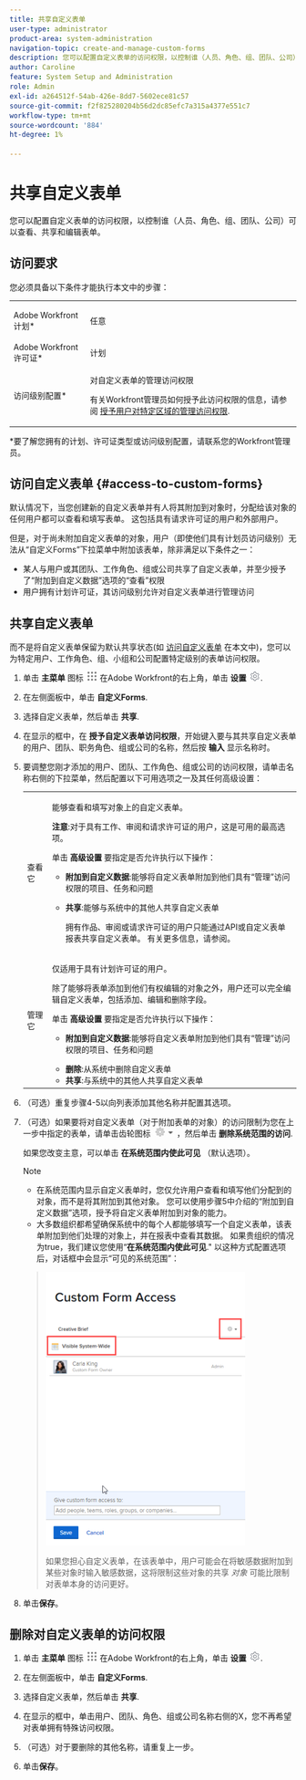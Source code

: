 ```yaml
---
title: 共享自定义表单
user-type: administrator
product-area: system-administration
navigation-topic: create-and-manage-custom-forms
description: 您可以配置自定义表单的访问权限，以控制谁（人员、角色、组、团队、公司）可以查看、共享和编辑表单。
author: Caroline
feature: System Setup and Administration
role: Admin
exl-id: a264512f-54ab-426e-8dd7-5602ece81c57
source-git-commit: f2f825280204b56d2dc85efc7a315a4377e551c7
workflow-type: tm+mt
source-wordcount: '884'
ht-degree: 1%

---
```


# 共享自定义表单

您可以配置自定义表单的访问权限，以控制谁（人员、角色、组、团队、公司）可以查看、共享和编辑表单。

## 访问要求

您必须具备以下条件才能执行本文中的步骤：

<table style="table-layout:auto"> 
 <col> 
 <col> 
 <tbody> 
  <tr data-mc-conditions=""> 
   <td role="rowheader"> <p>Adobe Workfront计划*</p> </td> 
   <td>任意</td> 
  </tr> 
  <tr> 
   <td role="rowheader">Adobe Workfront许可证*</td> 
   <td>计划</td> 
  </tr> 
  <tr data-mc-conditions=""> 
   <td role="rowheader">访问级别配置*</td> 
   <td> <p>对自定义表单的管理访问权限</p> <p>有关Workfront管理员如何授予此访问权限的信息，请参阅 <a href="../../../administration-and-setup/add-users/configure-and-grant-access/grant-users-admin-access-certain-areas.md" class="MCXref xref" data-mc-variable-override="">授予用户对特定区域的管理访问权限</a>.</p> </td> 
  </tr> 
 </tbody> 
</table>

&#42;要了解您拥有的计划、许可证类型或访问级别配置，请联系您的Workfront管理员。

## 访问自定义表单 {#access-to-custom-forms}

默认情况下，当您创建新的自定义表单并有人将其附加到对象时，分配给该对象的任何用户都可以查看和填写表单。 这包括具有请求许可证的用户和外部用户。

但是，对于尚未附加自定义表单的对象，用户（即使他们具有计划员访问级别）无法从“自定义Forms”下拉菜单中附加该表单，除非满足以下条件之一：

* 某人与用户或其团队、工作角色、组或公司共享了自定义表单，并至少授予了“附加到自定义数据”选项的“查看”权限
* 用户拥有计划许可证，其访问级别允许对自定义表单进行管理访问

## 共享自定义表单

而不是将自定义表单保留为默认共享状态(如 [访问自定义表单](#access-to-custom-forms) 在本文中)，您可以为特定用户、工作角色、组、小组和公司配置特定级别的表单访问权限。

1. 单击 **主菜单** 图标 ![](assets/main-menu-icon.png) 在Adobe Workfront的右上角，单击 **设置** ![](assets/gear-icon-settings.png).

1. 在左侧面板中，单击 **自定义Forms**.
1. 选择自定义表单，然后单击 **共享**.
1. 在显示的框中，在 **授予自定义表单访问权限**，开始键入要与其共享自定义表单的用户、团队、职务角色、组或公司的名称，然后按 **输入** 显示名称时。
1. 要调整您刚才添加的用户、团队、工作角色、组或公司的访问权限，请单击名称右侧的下拉菜单，然后配置以下可用选项之一及其任何高级设置：

   <table style="table-layout:auto"> 
    <col> 
    <col> 
    <tbody> 
     <tr> 
      <td role="rowheader">查看它</td> 
      <td> <p>能够查看和填写对象上的自定义表单。</p> <p><b>注意</b>:对于具有工作、审阅和请求许可证的用户，这是可用的最高选项。</p> <p>单击 <strong>高级设置</strong> 要指定是否允许执行以下操作：</p> 
       <ul> 
        <li><strong>附加到自定义数据</strong>:能够将自定义表单附加到他们具有“管理”访问权限的项目、任务和问题</li> 
        <li> <p><strong>共享</strong>:能够与系统中的其他人共享自定义表单</p> <p>拥有作品、审阅或请求许可证的用户只能通过API或自定义表单报表共享自定义表单。 有关更多信息，请参阅。</p> </li> 
       </ul> </td> 
     </tr> 
     <tr> 
      <td role="rowheader">管理它</td> 
      <td> <p>仅适用于具有计划许可证的用户。 </p> <p>除了能够将表单添加到他们有权编辑的对象之外，用户还可以完全编辑自定义表单，包括添加、编辑和删除字段。</p> <p>单击 <strong>高级设置</strong> 要指定是否允许执行以下操作：</p> 
       <ul> 
        <li> <p><strong>附加到自定义数据</strong>:能够将自定义表单附加到他们具有“管理”访问权限的项目、任务和问题</p> </li> 
        <li><strong>删除</strong>:从系统中删除自定义表单</li> 
        <li><strong>共享</strong>:与系统中的其他人共享自定义表单</li> 
       </ul> </td> 
     </tr> 
    </tbody> 
   </table>

1. （可选）重复步骤4-5以向列表添加其他名称并配置其选项。
1. （可选）如果要将对自定义表单（对于附加表单的对象）的访问限制为您在上一步中指定的表单，请单击齿轮图标 ![](assets/gear-icon-settings-with-dn-arrow.jpg) ，然后单击 **删除系统范围的访问**.

   如果您改变主意，可以单击 **在系统范围内使此可见** （默认选项）。

   >[!NOTE]
   >
   >* 在系统范围内显示自定义表单时，您仅允许用户查看和填写他们分配到的对象，而不是将其附加到其他对象。 您可以使用步骤5中介绍的“附加到自定义数据”选项，授予将自定义表单附加到对象的能力。
   >* 大多数组织都希望确保系统中的每个人都能够填写一个自定义表单，该表单附加到他们处理的对象上，并在报表中查看其数据。 如果贵组织的情况为true，我们建议您使用“**在系统范围内使此可见**.&quot; 以这种方式配置选项后，对话框中会显示“可见的系统范围”：

   >   
   >![](assets/visible-system-wide-350x480.png)
   >   
   >如果您担心自定义表单，在该表单中，用户可能会在将敏感数据附加到某些对象时输入敏感数据，这将限制这些对象的共享 *对象* 可能比限制对表单本身的访问更好。

1. 单击&#x200B;**保存**。

## 删除对自定义表单的访问权限

1. 单击 **主菜单** 图标 ![](assets/main-menu-icon.png) 在Adobe Workfront的右上角，单击 **设置** ![](assets/gear-icon-settings.png).

1. 在左侧面板中，单击 **自定义Forms**.
1. 选择自定义表单，然后单击 **共享**.
1. 在显示的框中，单击用户、团队、角色、组或公司名称右侧的X，您不再希望对表单拥有特殊访问权限。
1. （可选）对于要删除的其他名称，请重复上一步。
1. 单击&#x200B;**保存**。
